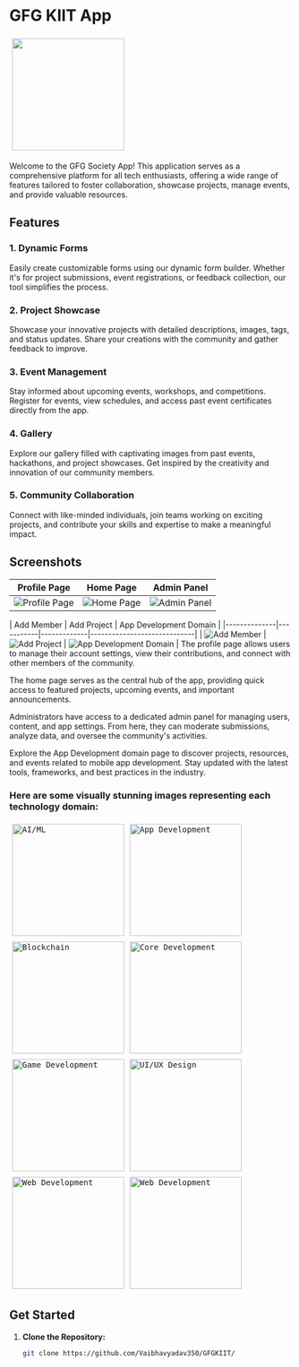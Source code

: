 
# GFG KIIT App

<img src="assets/images/gfgapp.png"  width=200 style="margin: 5px;" >


Welcome to the GFG Society App! This application serves as a comprehensive platform for all tech enthusiasts, offering a wide range of features tailored to foster collaboration, showcase projects, manage events, and provide valuable resources.

## Features

### 1. Dynamic Forms

Easily create customizable forms using our dynamic form builder. Whether it's for project submissions, event registrations, or feedback collection, our tool simplifies the process.

### 2. Project Showcase

Showcase your innovative projects with detailed descriptions, images, tags, and status updates. Share your creations with the community and gather feedback to improve.

### 3. Event Management

Stay informed about upcoming events, workshops, and competitions. Register for events, view schedules, and access past event certificates directly from the app.

### 4. Gallery

Explore our gallery filled with captivating images from past events, hackathons, and project showcases. Get inspired by the creativity and innovation of our community members.

### 5. Community Collaboration

Connect with like-minded individuals, join teams working on exciting projects, and contribute your skills and expertise to make a meaningful impact.

## Screenshots

| Profile Page | Home Page | Admin Panel |
|--------------|-----------|-------------|
| ![Profile Page](assets/ss/profile.jpg) | ![Home Page](assets/ss/home.jpg) | ![Admin Panel](assets/ss/admin.jpg) |



| Add Member | Add Project | App Development Domain |
|--------------|-----------|-------------|-----------------------------|
| ![Add Member](assets/ss/addmember.jpg) | ![Add Project](assets/ss/project.jpg) | ![App Development Domain](assets/ss/appdomain.jpg) |
The profile page allows users to manage their account settings, view their contributions, and connect with other members of the community.

The home page serves as the central hub of the app, providing quick access to featured projects, upcoming events, and important announcements.

Administrators have access to a dedicated admin panel for managing users, content, and app settings. From here, they can moderate submissions, analyze data, and oversee the community's activities.

Explore the App Development domain page to discover projects, resources, and events related to mobile app development. Stay updated with the latest tools, frameworks, and best practices in the industry.

### Here are some visually stunning images representing each technology domain:

<kbd><img src="assets/images/aiml.png" alt="AI/ML" width="200" style="margin: 5px;"></kbd><kbd><img src="assets/images/app.png" alt="App Development" width="200" style="margin: 5px;"></kbd><kbd><img src="assets/images/blockchain.png" alt="Blockchain" width="200" style="margin: 5px;"></kbd><kbd><img src="assets/images/core.png" alt="Core Development" width="200" style="margin: 5px;"></kbd><kbd><img src="assets/images/game.png" alt="Game Development" width="200" style="margin: 5px;"></kbd><kbd><img src="assets/images/uiux.png" alt="UI/UX Design" width="200" style="margin: 5px;"></kbd><kbd><img src="assets/images/web.png" alt="Web Development" width="200" style="margin: 5px;"></kbd><kbd><img src="assets/images/cloud.png" alt="Web Development" width="200" style="margin: 5px;"></kbd>

## Get Started

1. **Clone the Repository:**
   ```bash
   git clone https://github.com/Vaibhavyadav350/GFGKIIT/
